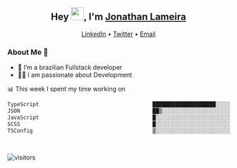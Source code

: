 <h2 align="center">Hey <img src="https://github.com/TheDudeThatCode/TheDudeThatCode/blob/master/Assets/Hi.gif" width="29">, I'm <a href="https://www.linkedin.com/in/jonathanlameira/">Jonathan Lameira</a></h2>
<p align="center">
  <a href="https://www.linkedin.com/in/jonathanlameira/">LinkedIn</a> •
  <a href="https://twitter.com/jlameira">Twitter</a> •
  <a href="mailto:jlameira@gmail.com">Email</a>
</p>

### About Me 🚀
- 🌱  I’m a brazilian Fullstack developer</br>
- 👨‍💻  I am passionate about Development</br>

<!-- ![Jonathan Lameira github stats](https://github-readme-stats.vercel.app/api?username=jlameirameli&show_icons=true&hide_border=true)&nbsp;&nbsp; -->

📊 This week I spent my time working on
<!--START_SECTION:waka-->

```txt
TypeScript                                    ████████████████████░░░░░   80.63 %
JSON                                          ██▒░░░░░░░░░░░░░░░░░░░░░░   09.70 %
JavaScript                                    █░░░░░░░░░░░░░░░░░░░░░░░░   04.24 %
SCSS                                          █░░░░░░░░░░░░░░░░░░░░░░░░   03.60 %
TSConfig                                      ▒░░░░░░░░░░░░░░░░░░░░░░░░   01.12 %
```

<!--END_SECTION:waka-->

<br />

![visitors](https://visitor-badge.laobi.icu/badge?page_id=jlameira.jlameira)
